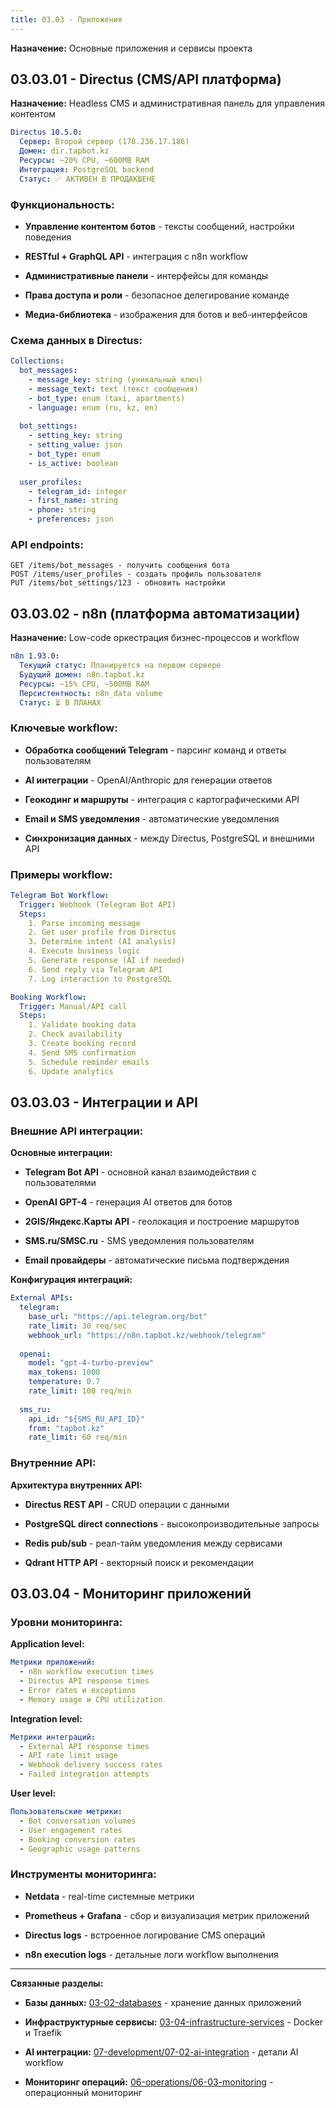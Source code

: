 ```yaml
---
title: 03.03 - Приложения
---
```


**Назначение:** Основные приложения и сервисы проекта

## 03\.03.01 - Directus (CMS/API платформа)

**Назначение:** Headless CMS и административная панель для управления контентом

```yaml
Directus 10.5.0:
  Сервер: Второй сервер (178.236.17.186)
  Домен: dir.tapbot.kz
  Ресурсы: ~20% CPU, ~600MB RAM
  Интеграция: PostgreSQL backend
  Статус: ✅ АКТИВЕН В ПРОДАКШЕНЕ
```

### Функциональность:

-  **Управление контентом ботов** - тексты сообщений, настройки поведения

-  **RESTful + GraphQL API** - интеграция с n8n workflow

-  **Административные панели** - интерфейсы для команды

-  **Права доступа и роли** - безопасное делегирование команде

-  **Медиа-библиотека** - изображения для ботов и веб-интерфейсов

### Схема данных в Directus:

```yaml
Collections:
  bot_messages:
    - message_key: string (уникальный ключ)
    - message_text: text (текст сообщения)
    - bot_type: enum (taxi, apartments)
    - language: enum (ru, kz, en)
    
  bot_settings:
    - setting_key: string
    - setting_value: json
    - bot_type: enum
    - is_active: boolean
    
  user_profiles:
    - telegram_id: integer
    - first_name: string
    - phone: string
    - preferences: json
```

### API endpoints:

```http
GET /items/bot_messages - получить сообщения бота
POST /items/user_profiles - создать профиль пользователя
PUT /items/bot_settings/123 - обновить настройки
```

## 03\.03.02 - n8n (платформа автоматизации)

**Назначение:** Low-code оркестрация бизнес-процессов и workflow

```yaml
n8n 1.93.0:
  Текущий статус: Планируется на первом сервере  
  Будущий домен: n8n.tapbot.kz
  Ресурсы: ~15% CPU, ~500MB RAM
  Персистентность: n8n_data volume
  Статус: ⏳ В ПЛАНАХ
```

### Ключевые workflow:

-  **Обработка сообщений Telegram** - парсинг команд и ответы пользователям

-  **AI интеграции** - OpenAI/Anthropic для генерации ответов

-  **Геокодинг и маршруты** - интеграция с картографическими API

-  **Email и SMS уведомления** - автоматические уведомления

-  **Синхронизация данных** - между Directus, PostgreSQL и внешними API

### Примеры workflow:

```yaml
Telegram Bot Workflow:
  Trigger: Webhook (Telegram Bot API)
  Steps:
    1. Parse incoming message
    2. Get user profile from Directus
    3. Determine intent (AI analysis)
    4. Execute business logic
    5. Generate response (AI if needed)
    6. Send reply via Telegram API
    7. Log interaction to PostgreSQL

Booking Workflow:
  Trigger: Manual/API call
  Steps:
    1. Validate booking data
    2. Check availability
    3. Create booking record
    4. Send SMS confirmation
    5. Schedule reminder emails
    6. Update analytics
```

## 03\.03.03 - Интеграции и API

### Внешние API интеграции:

**Основные интеграции:**

-  **Telegram Bot API** - основной канал взаимодействия с пользователями

-  **OpenAI GPT-4** - генерация AI ответов для ботов

-  **2GIS/Яндекс.Карты API** - геолокация и построение маршрутов

-  **SMS.ru/SMSC.ru** - SMS уведомления пользователям

-  **Email провайдеры** - автоматические письма подтверждения

**Конфигурация интеграций:**

```yaml
External APIs:
  telegram:
    base_url: "https://api.telegram.org/bot"
    rate_limit: 30 req/sec
    webhook_url: "https://n8n.tapbot.kz/webhook/telegram"
    
  openai:
    model: "gpt-4-turbo-preview"
    max_tokens: 1000
    temperature: 0.7
    rate_limit: 100 req/min
    
  sms_ru:
    api_id: "${SMS_RU_API_ID}"
    from: "tapbot.kz"
    rate_limit: 60 req/min
```

### Внутренние API:

**Архитектура внутренних API:**

-  **Directus REST API** - CRUD операции с данными

-  **PostgreSQL direct connections** - высокопроизводительные запросы

-  **Redis pub/sub** - реал-тайм уведомления между сервисами

-  **Qdrant HTTP API** - векторный поиск и рекомендации

## 03\.03.04 - Мониторинг приложений

### Уровни мониторинга:

**Application level:**

```yaml
Метрики приложений:
  - n8n workflow execution times
  - Directus API response times
  - Error rates и exceptions
  - Memory usage и CPU utilization
```

**Integration level:**

```yaml
Метрики интеграций:
  - External API response times
  - API rate limit usage
  - Webhook delivery success rates
  - Failed integration attempts
```

**User level:**

```yaml
Пользовательские метрики:
  - Bot conversation volumes
  - User engagement rates
  - Booking conversion rates
  - Geographic usage patterns
```

### Инструменты мониторинга:

-  **Netdata** - real-time системные метрики

-  **Prometheus + Grafana** - сбор и визуализация метрик приложений

-  **Directus logs** - встроенное логирование CMS операций

-  **n8n execution logs** - детальные логи workflow выполнения

---

**Связанные разделы:**

-  **Базы данных:** [03-02-databases](./../03-02-databases/README) - хранение данных приложений

-  **Инфраструктурные сервисы:** [03-04-infrastructure-services](./../03-04-infrastructure-services/README) - Docker и Traefik

-  **AI интеграции:** [07-development/07-02-ai-integration](./../../07-development/07-02-ai-integration/README) - детали AI workflow

-  **Мониторинг операций:** [06-operations/06-03-monitoring](./../../06-operations/06-03-monitoring/README) - операционный мониторинг
